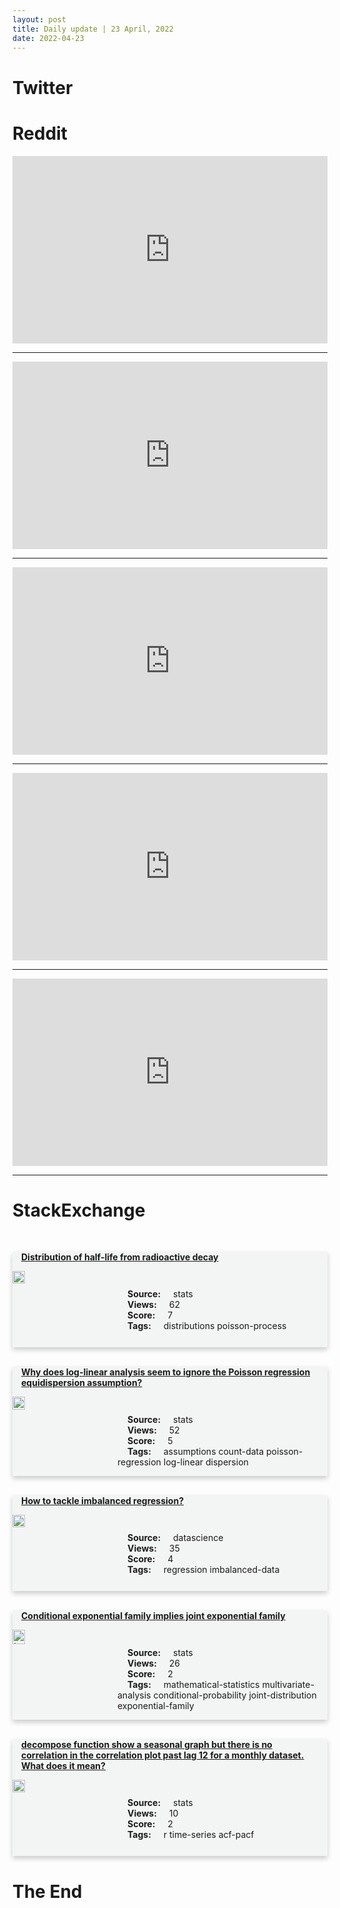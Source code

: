 ```yaml
---
layout: post
title: Daily update | 23 April, 2022
date: 2022-04-23
---
```


<script async src="https://platform.twitter.com/widgets.js" charset="utf-8"></script>


<script src='https://storage.ko-fi.com/cdn/scripts/overlay-widget.js'></script>
<script>
  kofiWidgetOverlay.draw('themldojo', {
    'type': 'floating-chat',
    'floating-chat.donateButton.text': 'Support me',
    'floating-chat.donateButton.background-color': '#f45d22',
    'floating-chat.donateButton.text-color': '#fff'
  });
</script>

# Twitter 

<blockquote class="twitter-tweet"><a href="https://twitter.com/kwh561/status/1517536374391554051"></a></blockquote>

<blockquote class="twitter-tweet"><a href="https://twitter.com/HoansSolo/status/1517455499268136961"></a></blockquote>

<blockquote class="twitter-tweet"><a href="https://twitter.com/srush_nlp/status/1517540048526270464"></a></blockquote>

<blockquote class="twitter-tweet"><a href="https://twitter.com/_KarenHao/status/1517533694051123201"></a></blockquote>

<blockquote class="twitter-tweet"><a href="https://twitter.com/ylecun/status/1517423051498995712"></a></blockquote>

<blockquote class="twitter-tweet"><a href="https://twitter.com/ylecun/status/1517547173612867585"></a></blockquote>

<blockquote class="twitter-tweet"><a href="https://twitter.com/stanfordnlp/status/1517317260834050048"></a></blockquote>

<blockquote class="twitter-tweet"><a href="https://twitter.com/huggingface/status/1517433316689027072"></a></blockquote>

<blockquote class="twitter-tweet"><a href="https://twitter.com/DeepMind/status/1517479971362684931"></a></blockquote>

<blockquote class="twitter-tweet"><a href="https://twitter.com/GoogleAI/status/1517599407180460032"></a></blockquote>

# Reddit 

<iframe id="reddit-embed" src="https://www.redditmedia.com/r/dataengineering/comments/u99v1q/data_engineering_blogs_worth_reading?ref_source=embed&amp;ref=share&amp;embed=true" sandbox="allow-scripts allow-same-origin allow-popups" style="border: none;" height="300" width="100%" scrolling="yes"></iframe>
<hr style="width:100%;text-align:left;margin-left:0">
<iframe id="reddit-embed" src="https://www.redditmedia.com/r/MachineLearning/comments/u99fgu/d_what_is_a_good_emoji_aware_pretrained_language?ref_source=embed&amp;ref=share&amp;embed=true" sandbox="allow-scripts allow-same-origin allow-popups" style="border: none;" height="300" width="100%" scrolling="yes"></iframe>
<hr style="width:100%;text-align:left;margin-left:0">
<iframe id="reddit-embed" src="https://www.redditmedia.com/r/dataengineering/comments/u9o08x/for_the_love_of_god_please_use_consistent?ref_source=embed&amp;ref=share&amp;embed=true" sandbox="allow-scripts allow-same-origin allow-popups" style="border: none;" height="300" width="100%" scrolling="yes"></iframe>
<hr style="width:100%;text-align:left;margin-left:0">
<iframe id="reddit-embed" src="https://www.redditmedia.com/r/datascience/comments/u9kdg9/how_to_do_fuzzy_matching_in_redshift_a_python_udf?ref_source=embed&amp;ref=share&amp;embed=true" sandbox="allow-scripts allow-same-origin allow-popups" style="border: none;" height="300" width="100%" scrolling="yes"></iframe>
<hr style="width:100%;text-align:left;margin-left:0">
<iframe id="reddit-embed" src="https://www.redditmedia.com/r/statistics/comments/u954pm/software_online_interactive_resources_for?ref_source=embed&amp;ref=share&amp;embed=true" sandbox="allow-scripts allow-same-origin allow-popups" style="border: none;" height="300" width="100%" scrolling="yes"></iframe>
<hr style="width:100%;text-align:left;margin-left:0">

<style>
.card {
box-shadow: 0 4px 8px 0 rgba(0,0,0,0.2);
transition: 0.3s;
width: 100%;
background-color: #F3F4F4;
}
p{
    margin-left:  3em;
    padding-top: 1em;
}
.part2{
    display: grid;
    grid-template-columns: 1fr 3fr;
}
h4{
    margin: 1em;
}

.card:hover {
box-shadow: 0 8px 16px 0 rgba(0,0,0,0.2);
}
b {
padding: 2px 16px;
}
</style>
  
# StackExchange 


  <br>
  <div class="card">
  <h4><a href='https://stats.stackexchange.com/questions/572606/distribution-of-half-life-from-radioactive-decay'>Distribution of half-life from radioactive decay</a></h4> 
  <div class="part2">
      <img src="https://cdn.sstatic.net/Sites/stats/Img/apple-touch-icon@2.png?v=344f57aa10cc" alt="Img missing!" style="width:40%">
      <p><b>Source:</b> stats<br><b>Views:</b> 62<br><b>Score:</b> 7<br><b>Tags:</b> <span class="badge badge-dark">distributions</span> <span class="badge badge-dark">poisson-process</span></p> 
  </div>
  </div>
      
  <br>
  <div class="card">
  <h4><a href='https://stats.stackexchange.com/questions/572612/why-does-log-linear-analysis-seem-to-ignore-the-poisson-regression-equidispersio'>Why does log-linear analysis seem to ignore the Poisson regression equidispersion assumption?</a></h4> 
  <div class="part2">
      <img src="https://cdn.sstatic.net/Sites/stats/Img/apple-touch-icon@2.png?v=344f57aa10cc" alt="Img missing!" style="width:40%">
      <p><b>Source:</b> stats<br><b>Views:</b> 52<br><b>Score:</b> 5<br><b>Tags:</b> <span class="badge badge-dark">assumptions</span> <span class="badge badge-dark">count-data</span> <span class="badge badge-dark">poisson-regression</span> <span class="badge badge-dark">log-linear</span> <span class="badge badge-dark">dispersion</span></p> 
  </div>
  </div>
      
  <br>
  <div class="card">
  <h4><a href='https://datascience.stackexchange.com/questions/110270/how-to-tackle-imbalanced-regression'>How to tackle imbalanced regression?</a></h4> 
  <div class="part2">
      <img src="https://cdn.sstatic.net/Sites/datascience/Img/apple-touch-icon@2.png?v=1c36463984b3" alt="Img missing!" style="width:40%">
      <p><b>Source:</b> datascience<br><b>Views:</b> 35<br><b>Score:</b> 4<br><b>Tags:</b> <span class="badge badge-dark">regression</span> <span class="badge badge-dark">imbalanced-data</span></p> 
  </div>
  </div>
      
  <br>
  <div class="card">
  <h4><a href='https://stats.stackexchange.com/questions/572631/conditional-exponential-family-implies-joint-exponential-family'>Conditional exponential family implies joint exponential family</a></h4> 
  <div class="part2">
      <img src="https://cdn.sstatic.net/Sites/stats/Img/apple-touch-icon@2.png?v=344f57aa10cc" alt="Img missing!" style="width:40%">
      <p><b>Source:</b> stats<br><b>Views:</b> 26<br><b>Score:</b> 2<br><b>Tags:</b> <span class="badge badge-dark">mathematical-statistics</span> <span class="badge badge-dark">multivariate-analysis</span> <span class="badge badge-dark">conditional-probability</span> <span class="badge badge-dark">joint-distribution</span> <span class="badge badge-dark">exponential-family</span></p> 
  </div>
  </div>
      
  <br>
  <div class="card">
  <h4><a href='https://stats.stackexchange.com/questions/572616/decompose-function-show-a-seasonal-graph-but-there-is-no-correlation-in-the-corr'>decompose function show a seasonal graph but there is no correlation in the correlation plot past lag 12 for a monthly dataset. What does it mean?</a></h4> 
  <div class="part2">
      <img src="https://cdn.sstatic.net/Sites/stats/Img/apple-touch-icon@2.png?v=344f57aa10cc" alt="Img missing!" style="width:40%">
      <p><b>Source:</b> stats<br><b>Views:</b> 10<br><b>Score:</b> 2<br><b>Tags:</b> <span class="badge badge-dark">r</span> <span class="badge badge-dark">time-series</span> <span class="badge badge-dark">acf-pacf</span></p> 
  </div>
  </div>
      
# The End